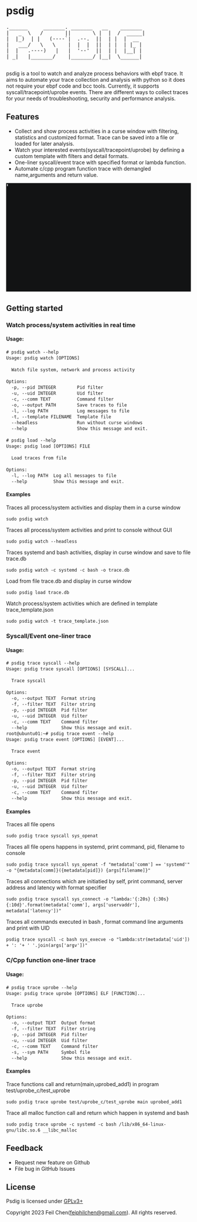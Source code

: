 # psdig
<pre>
.______     _______. _______   __    _______ 
|   _  \   /       ||       \ |  |  /  _____|
|  |_)  | |   (----`|  .--.  ||  | |  |  __  
|   ___/   \   \    |  |  |  ||  | |  | |_ | 
|  |   .----)   |   |  '--'  ||  | |  |__| | 
| _|   |_______/    |_______/ |__|  \______| 
                                             
</pre>
psdig is a tool to watch and analyze process behaviors with ebpf trace. It aims to automate your trace collection and analysis with python so it does not require your ebpf code and bcc tools. Currently, it supports syscall/tracepoint/uprobe events. There are different ways to collect traces for your needs of troubleshooting, security and performance analysis.

## Features
* Collect and show process activities in a curse window with filtering, statistics and customized format. Trace can be saved into a file or loaded for later analysis.
* Watch your interested events(syscall/tracepoint/uprobe) by defining a custom template with filters and detail formats.
* One-liner syscall/event trace with specified format or lambda function.
* Automate c/cpp program function trace with demangled name,arguments and return value.

![demo](images/demo.gif)

## Getting started

### Watch process/system activities in real time
#### Usage:
```
# psdig watch --help
Usage: psdig watch [OPTIONS]

  Watch file system, network and process activity

Options:
  -p, --pid INTEGER        Pid filter
  -u, --uid INTEGER        Uid filter
  -c, --comm TEXT          Command filter
  -o, --output PATH        Save traces to file
  -l, --log PATH           Log messages to file
  -t, --template FILENAME  Template file
  --headless               Run without curse windows
  --help                   Show this message and exit.

# psdig load --help
Usage: psdig load [OPTIONS] FILE

  Load traces from file

Options:
  -l, --log PATH  Log all messages to file
  --help          Show this message and exit.
```

#### Examples
Traces all process/system activities and display them in a curse window
```
sudo psdig watch
```

Traces all process/system activities and print to console without GUI
```
sudo psdig watch --headless
```

Traces systemd and bash activities, display in curse window and save to file trace.db
```
sudo psdig watch -c systemd -c bash -o trace.db
```

Load from file trace.db and display in curse window
```
sudo psdig load trace.db
```

Watch process/system activities which are defined in template trace_template.json
```
sudo psdig watch -t trace_template.json
```

### Syscall/Event one-liner trace
#### Usage:
```
# psdig trace syscall --help
Usage: psdig trace syscall [OPTIONS] [SYSCALL]...

  Trace syscall

Options:
  -o, --output TEXT  Format string
  -f, --filter TEXT  Filter string
  -p, --pid INTEGER  Pid filter
  -u, --uid INTEGER  Uid filter
  -c, --comm TEXT    Command filter
  --help             Show this message and exit.
root@ubuntu01:~# psdig trace event --help
Usage: psdig trace event [OPTIONS] [EVENT]...

  Trace event

Options:
  -o, --output TEXT  Format string
  -f, --filter TEXT  Filter string
  -p, --pid INTEGER  Pid filter
  -u, --uid INTEGER  Uid filter
  -c, --comm TEXT    Command filter
  --help             Show this message and exit.
```
#### Examples
Traces all file opens 
```
sudo psdig trace syscall sys_openat
```

Traces all file opens happens in systemd, print command, pid, filename to console
```
sudo psdig trace syscall sys_openat -f "metadata['comm'] == 'systemd'" -o "{metadata[comm]}({metadata[pid]}) {args[filename]}"
```

Traces all connections which are initiatied by self, print command, server address and latency with format specifier
```
sudo psdig trace syscall sys_connect -o "lambda:'{:20s} {:30s} {:10d}'.format(metadata['comm'], args['uservaddr'], metadata['latency'])"
```

Traces all commands executed in bash , format command line arguments and print with UID
```
psdig trace syscall -c bash sys_execve -o "lambda:str(metadata['uid']) + ': '+ ' '.join(args['argv'])"
```

### C/Cpp function one-liner trace
#### Usage:
```
# psdig trace uprobe --help
Usage: psdig trace uprobe [OPTIONS] ELF [FUNCTION]...

  Trace uprobe

Options:
  -o, --output TEXT  Output format
  -f, --filter TEXT  Filter string
  -p, --pid INTEGER  Pid filter
  -u, --uid INTEGER  Uid filter
  -c, --comm TEXT    Command filter
  -s, --sym PATH     Symbol file
  --help             Show this message and exit.
```

#### Examples
Trace functions call and return(main,uprobed_add1) in program test/uprobe_c/test_uprobe
```
sudo psdig trace uprobe test/uprobe_c/test_uprobe main uprobed_add1
```
Trace all malloc function call and return which happen in systemd and bash
```
sudo psdig trace uprobe -c systemd -c bash /lib/x86_64-linux-gnu/libc.so.6 __libc_malloc
```

## Feedback
* Request new feature on Github
* File bug in GitHub Issues

## License
Psdig is licensed under [GPLv3+](LICENSE.txt)

Copyright 2023 Feil Chen(feiphilchen@gmail.com). All rights reserved.


